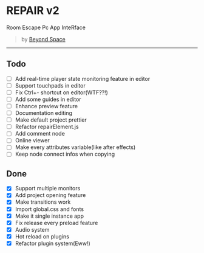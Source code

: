 # REPAIR v2

Room Escape Pc App InteRface

> by [Beyond Space](https://beyond-space.kr)

---

## Todo

- [ ] Add real-time player state monitoring feature in editor
- [ ] Support touchpads in editor
- [ ] Fix Ctrl+- shortcut on editor(WTF??!)
- [ ] Add some guides in editor
- [ ] Enhance preview feature
- [ ] Documentation editing
- [ ] Make default project prettier
- [ ] Refactor repairElement.js
- [ ] Add comment node
- [ ] Online viewer
- [ ] Make every attributes variable(like after effects)
- [ ] Keep node connect infos when copying

## Done

- [x] Support multiple monitors
- [x] Add project opening feature
- [x] Make transitions work
- [x] Import global.css and fonts
- [x] Make it single instance app
- [x] Fix release every preload feature
- [x] Audio system
- [x] Hot reload on plugins
- [x] Refactor plugin system(Eww!)
